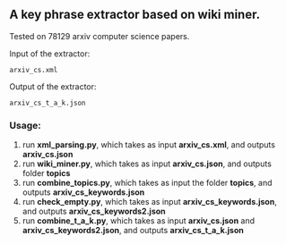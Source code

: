 ## A key phrase extractor based on wiki miner.

Tested on 78129 arxiv computer science papers.

Input of the extractor:

    arxiv_cs.xml

Output of the extractor:

    arxiv_cs_t_a_k.json


### Usage:
1. run **xml_parsing.py**, which takes as input **arxiv_cs.xml**, and outputs **arxiv_cs.json**
2. run **wiki_miner.py**, which takes as input **arxiv_cs.json**, and outputs folder **topics**
3. run **combine_topics.py**, which takes as input the folder **topics**, and outputs **arxiv_cs_keywords.json**
4. run **check_empty.py**, which takes as input **arxiv_cs_keywords.json**, and outputs **arxiv_cs_keywords2.json**
5. run **combine_t_a_k.py**, which takes as input **arxiv_cs.json** and **arxiv_cs_keywords2.json**, and outputs **arxiv_cs_t_a_k.json**
